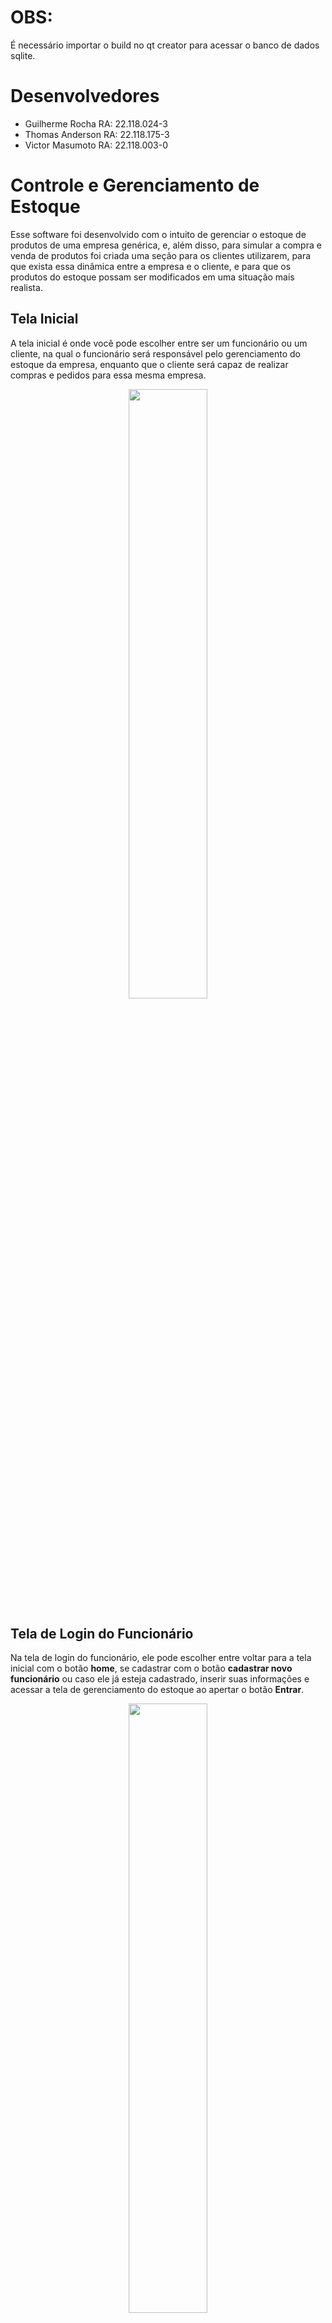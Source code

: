 # OBS:
  É necessário importar o build no qt creator para acessar o banco de dados sqlite.
# Desenvolvedores
- Guilherme Rocha RA: 22.118.024-3
- Thomas Anderson RA: 22.118.175-3
- Victor Masumoto RA: 22.118.003-0

# Controle e Gerenciamento de Estoque
 
  Esse software foi desenvolvido com o intuito de gerenciar o estoque de produtos de uma empresa genérica, e, além disso, para simular a compra e venda de produtos foi criada uma seção para os clientes utilizarem, para que exista essa dinâmica entre a empresa e o cliente, e para que os produtos do estoque possam ser modificados em uma situação mais realista.

## Tela Inicial

  A tela inicial é onde você pode escolher entre ser um funcionário ou um cliente, na qual o funcionário será responsável pelo gerenciamento do estoque da empresa, enquanto que o cliente será capaz de realizar compras e pedidos para essa mesma empresa.
  
<p align="center">
  <img width="50%" height="50%"  src="inventory_images/tela_inicial.png">
</p>

##  Tela de Login do Funcionário
  
  Na tela de login do funcionário, ele pode escolher entre voltar para a tela inicial com o botão <b>home</b>, se cadastrar com o botão <b>cadastrar novo funcionário</b> ou caso ele já esteja cadastrado, inserir suas informações e acessar a tela de gerenciamento do estoque ao apertar o botão <b> Entrar</b>.

<p align="center">
  <img width="50%" height="50%"  src="inventory_images/login_funcionario.png">
</p>

## Tela de Cadastro de Funcionário

  Aqui é onde o funcionário realizará seu cadastro para fazer login no sistema, no entanto, é necessário que ele realize o preenchimento de cada campo de forma correta, sem deixar campos em branco, ou insuficientes, como podemos ver nas imagens a seguir:

<p  align="center">
  <img alt="imagem" width="50%" height="50%"  src="inventory_images/cadastro_funcionario_verificação1.png">
  <img alt="imagem" width="50%" height="50%"  src="inventory_images/cadastro_funcionario_verificação2.png">
</p>

  Na primeira imagem, se o funcionário pressionar o botão de cadastrar, aparecerá todos os erros relacionado aos campos que ele precisa preencher. Já na segunda imagem, após preencher os campos, existem dois casos especiais relacionados ao login e a senha, no caso do login, não pode existir mais de um login com o mesmo nome, enquanto que no caso da senha, ela precisa ter pelo menos 8 characteres e, obviamente, ambos os campos da senha e confirmar senha devem ser iguais.

### Processo de Login do Funcionário

  Quando o funcionário já está cadastro e for realizar o login no sistema, essa tela também é responsável por verificar duas variaveis, primeiro o nome de usuário, que como podemos ver na imagem abaixo, apresenta um erro caso o funcionário digite um nome de login que não foi cadastrado:

<p align="center">
  <img alt="imagem" width="50%" height="50%"  src="inventory_images/login_func_usuario.png">
</p>

  E caso o usuário exista, porém a senha está errada, ele apresenta uma mensagem de erro:

<p  align="center">
  <img alt="imagem" width="50%" height="50%"  src="inventory_images/login_func_senha.png">
</p>

## Tela de Gerenciamento de Estoque

  Como é possível ver na imagem abaixo, a tela de cadastro está dividida em 4 abas: Cadastrar Produtos, Remover Produtos, Lista de Compras e Pedidos, cada qual com sua função específica que será explicada adiante. 

<p  align="center">
  <img alt="imagem" width="60%" height="60%"  src="inventory_images/gerenciador_estoque.png">
</p>

### Aba Cadastrar Produtos
  
  Nessa aba é realizado o cadastro dos produtos do estoque, na qual é necessário preencher os campos mostrados na imagem e, caso contrário, é mostrado uma mensagem de erro. No caso dos campos que se referem a quantidade, o software automáticamente impede que a quantidade máxima seja maior que a quantidade atual, assim como impede que a quantidade mínima seja maior que a quantidade atual.

<p  align="center">
  <img alt="imagem" width="60%" height="60%"  src="inventory_images/cadastro_produto_verificação.png">
</p>

  Como é possível editar o id do produto, normalmente isso poderia erros como o que foi expressado na imagem abaixo:

<p  align="center">
  <img alt="imagem" width="60%" height="60%"  src="inventory_images/cadastro_produto_erro.png">
</p>

  No entanto, foi adicionado um botão para buscar pelo primeiro ID disponível para cadastrar um produto, assim o funcionário pode utilizar o padrão de ID que quiser, mas caso esqueça em algum momento, ele pode utilizar o botão para buscar o primeiro ID desocupado.
  
<p  align="center">
  <img alt="imagem" width="60%" height="60%"  src="inventory_images/cadastro_produto_botao_disponivel.png">
</p>

### Aba Remover Produtos

  Nessa aba é onde pode ser realizado o processo de listagem dos produtos, assim como a exclusão dos mesmos.

<p  align="center">
  <img alt="imagem" width="60%" height="60%"  src="inventory_images/remover_produto.png">
</p>

  Para pesquisar por um produto, basta digitar seu nome no campo <b>Pesquisar Produto</b> e pressionar o botão <b>Pesquisar</b>.

<p  align="center">
  <img alt="imagem" width="60%" height="60%"  src="inventory_images/remover_produto_pesquisar.png">
</p>

  Para listar todos os produtos, basta pressionar o botão <b>Listar todos os produtos</b>.

<p  align="center">
  <img alt="imagem" width="60%" height="60%"  src="inventory_images/remover_produto_listar.png">
</p>

E para excluir um produto, é só selecionar ele clicando em cima, e então apertar o botão <b>Excluir</b>, como mostra a imagem abaixo:

<p  align="center">
  <img alt="imagem" width="60%" height="60%"  src="inventory_images/remover_produto_excluir.png">
</p>

E assim, o produto é excluído do banco de dados e, consequentemente, da listagem.

<p  align="center">
  <img alt="imagem" width="60%" height="60%"  src="inventory_images/remover_produto_excluir2.png">
</p>

### Aba Lista de Compras

  Essa aba é responsável por mostrar a lista de produtos em ordem de prioridade de compra, logo, ele mostra quais são os itens que precisam ser repostos no estoque, fazendo uma relação entre a quantidade atual e a quantidade mínima que foi estabelecidade no seu cadastro, e que eventualmente é atualizada quando um cliente faz um pedido.

<p  align="center">
  <img alt="imagem" width="60%" height="60%"  src="inventory_images/tela_lista_prioridade.png">
</p>

  Essa lista então é enviada com os itens que precisam ser repostos ao pressionar o botão <b>Repor Estoque</b>, para que então sejá realizado o processo de reposição dos itens (que será detalhado na seção sobre o processo de compra e reposição).

### Aba Pedidos

  Aqui é realizado uma listagem em ordem de prioridade de todos pedidos feitos pelos clientes, na qual a ordem de prioridade é relacionada a ordem que os pedidos foram realizados.

<p  align="center">
  <img alt="imagem" width="60%" height="60%"  src="inventory_images/tela_pedidos.png">
</p>

## Tela de Login do Cliente

  Essa tela é utilizada para o cliente realizar seu login e acessar a interface que simula as compras de produtos da empresa, na qual existe a opção dele realizar um cadastro, caso ele não tenha, ao pressionar o texto <b>Sem cadastro? Clique Aqui!</b>, ou então acessar o sistema após preencher corretamente os campos com seus dados e pressionar o botão <b>Entra</b>.

<p  align="center">
  <img alt="imagem" width="60%" height="60%"  src="inventory_images/login_cliente.png">
</p>

## Tela de Cadastro do Cliente

  É aqui onde o cliente podera se cadastrar para poder logar no sistema. Existe algumas diferenças em relação aos dados exigidos em comparação com a tela de cadastro de funcionários, mas como o processo de verificação é o mesmo, não existe a necessidade de apresentá-lo aqui.
  
<p  align="center">
  <img alt="imagem" width="60%" height="60%"  src="inventory_images/cadastro_cliente.png">
</p>

### Processo de Login do Cliente
  
  Como o processo de login do cliente é o mesmo que do funcionário, não existe a necessidade de mostrá-lo aqui.
  
## Tela de Gerenciamento de Compras do Cliente

  Essa tela foi criada com o intuito de simular o processo de compra de um cliente, para que então o gerenciamento de estoque possa ser realizado de uma forma mais realistíca. Essa tela foi dividida em 3 abas: Produtos, Cesta de Compras e Status dos Pedidos, cada qual com sua funcionalidade.
  
<p  align="center">
  <img alt="imagem" width="60%" height="60%"  src="inventory_images/cliente_tela_inicial.png">
</p>

### Aba Produtos

  Assim como na aba remover produtos da tela de gerenciamento de estoque, é possível pesquisar um produto pelo nome, assim como listar todos os produtos. Além disso, é nessa aba que o cliente selecionará os itens que ele deseja adicionar a sua lista de compras, na qual ele só precisa selecionar o produto, digitar a quantidade desejada, que automaticamente limita para a quantidade atual do estoque, e assim manda-los para a sua cesta de compras ao pressionar o botão <b>Adicionar produto a cesta de compras</b>.

<p  align="center">
  <img alt="imagem" width="60%" height="60%"  src="inventory_images/cliente_tela_inicial_adicionar.png">
</p>

  E dessa forma a quantidade adiciona a cesta é subtraída da lista atual:

<p  align="center">
  <img alt="imagem" width="60%" height="60%"  src="inventory_images/cliente_tela_inicial_adicionar2.png">
</p>

### Aba Cesta de Compras

  Nessa aba é mostrado todos os itens que foram escolhidos para serem comprados, e então efetuar a confirmação da compra por meio do botão <b> Confirmar Pedido de Compras</b>, mas caso o cliente se arrependa, ele pode excluir os produtos que não deseja comprar ao selecionar um produto e pressionar o botão <b>Excluir Pedido</b>, para que então sejam "repostos" na aba produtos.

<p  align="center">
  <img alt="imagem" width="60%" height="60%"  src="inventory_images/cliente_cesta1.png">
</p>

### Aba Status dos Pedidos

  Nessa aba é mostrado todos os pedidos realizados pelo cliente e o status de cada um deles, que somente será modificado após a confirmação do funcionário na tela de gerenciamento de estoque.
  
<p  align="center">
  <img alt="imagem" width="60%" height="60%"  src="inventory_images/tela_entrega1.png">
</p>
